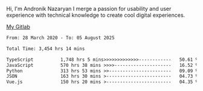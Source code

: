 Hi, I'm Andronik Nazaryan
I merge a passion for usability and user experience with technical knowledge to create cool digital experiences.

[My Gitlab](https://gitlab.com/anridev24)

<!--START_SECTION:waka-->

```txt
From: 28 March 2020 - To: 05 August 2025

Total Time: 3,454 hrs 14 mins

TypeScript          1,748 hrs 5 mins>>>>>>>>>>>>>------------   50.61 %
JavaScript          570 hrs 38 mins >>>>---------------------   16.52 %
Python              313 hrs 53 mins >>-----------------------   09.09 %
JSON                163 hrs 30 mins >------------------------   04.73 %
Vue.js              150 hrs 20 mins >------------------------   04.35 %
```

<!--END_SECTION:waka-->
